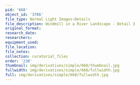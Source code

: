```yaml
---
pid: '668'
object_id: '3766'
file_type: Normal Light Images›Details
file_description: Windmill in a River Landscape - Detail 3
original_format:
research_date:
researchers:
equipment_used:
file_location:
file_notes:
collection: curatorial_files
order: '238'
thumbnail: img/derivatives/simple/668/thumbnail.jpg
fullwidth: img/derivatives/simple/668/fullwidth.jpg
full: img/derivatives/simple/668/fullwidth.jpg
---
```

